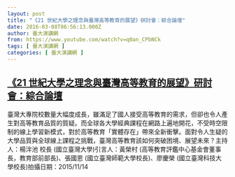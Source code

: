 ```yaml
---
layout: post
title: "《21 世紀大學之理念與臺灣高等教育的展望》研討會：綜合論壇"
date: 2016-03-08T06:56:13.000Z
author: 臺大演講網
from: https://www.youtube.com/watch?v=q0an_CPbNCk
tags: [ 臺大演講網 ]
categories: [ 臺大演講網 ]
---
```

<!--1457420173000-->
[《21 世紀大學之理念與臺灣高等教育的展望》研討會：綜合論壇](https://www.youtube.com/watch?v=q0an_CPbNCk)
------

<div>
臺灣大專院校數量大幅度成長，雖滿足了國人接受高等教育的需求，但卻也令人產生對高等教育品質的質疑。而全球各大學經典課程在網路上遍地開花，不受時空限制的線上學習新模式，對於高等教育「實體存在」帶來全新衝擊。面對令人生疑的大學品質與全球線上課程之挑戰，臺灣高等教育該如何突破困境、展望未來？主持人：楊泮池 校長 (國立臺灣大學)引言人：黃榮村 (高等教育評鑑中心基金會董事長，教育部前部長)、張國恩 (國立臺灣師範大學校長)、廖慶榮 (國立臺灣科技大學校長)拍攝日期：2015/11/14
</div>
